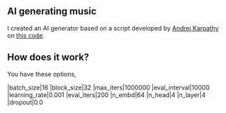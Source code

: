 ## AI generating music

I created an AI generator based on a script developed by [Andrej Karpathy](https://github.com/karpathy) on [this code](https://colab.research.google.com/drive/1JMLa53HDuA-i7ZBmqV7ZnA3c_fvtXnx-?usp=sharing).

## How does it work?

You have these options,

|batch_size|16
|block_size|32
|max_iters|1000000
|eval_interval|10000
|learning_rate|0.001
|eval_iters|200
|n_embd|64
|n_head|4
|n_layer|4
|dropout|0.0
